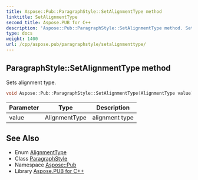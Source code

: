 ```yaml
---
title: Aspose::Pub::ParagraphStyle::SetAlignmentType method
linktitle: SetAlignmentType
second_title: Aspose.PUB for C++
description: 'Aspose::Pub::ParagraphStyle::SetAlignmentType method. Sets alignment type in C++.'
type: docs
weight: 1400
url: /cpp/aspose.pub/paragraphstyle/setalignmenttype/
---
```

## ParagraphStyle::SetAlignmentType method


Sets alignment type.

```cpp
void Aspose::Pub::ParagraphStyle::SetAlignmentType(AlignmentType value)
```


| Parameter | Type | Description |
| --- | --- | --- |
| value | AlignmentType | alignment type |

## See Also

* Enum [AlignmentType](../../alignmenttype/)
* Class [ParagraphStyle](../)
* Namespace [Aspose::Pub](../../)
* Library [Aspose.PUB for C++](../../../)

